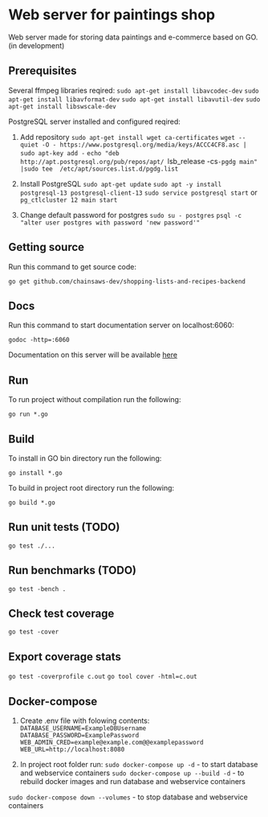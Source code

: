 # Web server for paintings shop
Web server made for storing data paintings and e-commerce based on GO.
(in development)

## Prerequisites
Several ffmpeg libraries reqired:
`sudo apt-get install libavcodec-dev`
`sudo apt-get install libavformat-dev`
`sudo apt-get install libavutil-dev`
`sudo apt-get install libswscale-dev`

PostgreSQL server installed and configured reqired:

1. Add repository
`sudo apt-get install wget ca-certificates`
`wget --quiet -O - https://www.postgresql.org/media/keys/ACCC4CF8.asc | sudo apt-key add -`
`echo "deb http://apt.postgresql.org/pub/repos/apt/ `lsb_release -cs`-pgdg main" |sudo tee  /etc/apt/sources.list.d/pgdg.list`

2. Install PostgreSQL
`sudo apt-get update`
`sudo apt -y install postgresql-13 postgresql-client-13`
`sudo service postgresql start` or `pg_ctlcluster 12 main start`

3. Change default password for postgres 
`sudo su - postgres`
`psql -c "alter user postgres with password 'new password'"`


## Getting source
Run this command to get source code:

`go get github.com/chainsaws-dev/shopping-lists-and-recipes-backend`

## Docs
Run this command to start documentation server on localhost:6060:

`godoc -http=:6060` 

Documentation on this server will be available [here](http://localhost:6060/pkg/paintings-shop/)

## Run
To run project without compilation run the following:

`go run *.go`

## Build
To install in GO bin directory run the following:

`go install *.go`

To build in project root directory run the following:

`go build *.go`

## Run unit tests (TODO)
`go test ./...`

## Run benchmarks (TODO)
`go test -bench .`

## Check test coverage 
`go test -cover`

## Export coverage stats
`go test -coverprofile c.out`
`go tool cover -html=c.out`

## Docker-compose

1. Create .env file with folowing contents:
`DATABASE_USERNAME=ExampleDBUsername
DATABASE_PASSWORD=ExamplePassword
WEB_ADMIN_CRED=example@example.com@@examplepassword
WEB_URL=http://localhost:8080`

2. In project root folder run:
`sudo docker-compose up -d` - to start database and webservice containers
`sudo docker-compose up --build -d` - to rebuild docker images and run database and webservice containers

`sudo docker-compose down --volumes` - to stop database and webservice containers